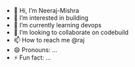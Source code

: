 - 👋 Hi, I’m Neeraj-Mishra
- 👀 I’m interested in building
- 🌱 I’m currently learning devops
- 💞️ I’m looking to collaborate on codebuild
- 📫 How to reach me @raj
- 😄 Pronouns: ...
- ⚡ Fun fact: ...

<!---
Neeraj-Mishra9/Neeraj-Mishra9 is a ✨ special ✨ repository because its `README.md` (this file) appears on your GitHub profile.
You can click the Preview link to take a look at your changes.
--->
